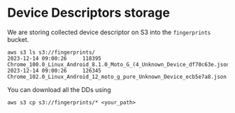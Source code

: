 
# Device Descriptors storage


We are storing collected device descriptor on S3 into the `fingerprints` bucket.



```
aws s3 ls s3://fingerprints/
2023-12-14 09:00:26     118395 Chrome_100.0_Linux_Android_8.1.0_Moto_G_(4_Unknown_Device_df70c63e.json
2023-12-14 09:00:26     126345 Chrome_102.0_Linux_Android_12_moto_g_pure_Unknown_Device_ecb5e7a8.json
```



You can download all the DDs using


```
aws s3 cp s3://fingerprints/* <your_path>
```
